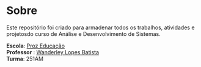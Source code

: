 # Sobre
Este repositório foi criado para armadenar todos os trabalhos, atividades e projetosdo curso de Análise e Desenvolvimento de Sistemas. 

**Escola**: [Proz Educação](https://prozeducacao.com.br/)<br>
**Professor** : [Wanderley Lopes Batista](https://capacidadevirtual.blogspot.com/p/curriculo-prof-wanderley_20.html)<br>
**Turma**: 251AM
